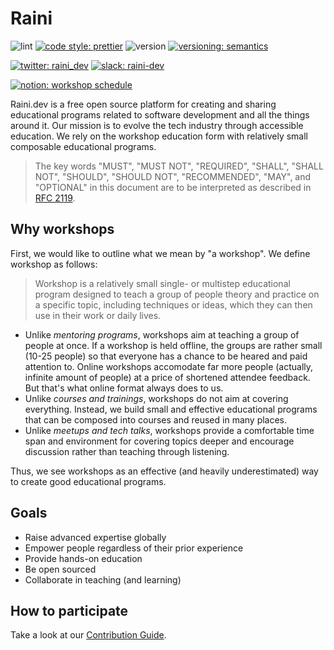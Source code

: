 # Raini

![lint](https://github.com/raini-dev/raini/workflows/lint/badge.svg)
[![code style: prettier](https://img.shields.io/badge/code_style-prettier-ff69b4.svg)](https://github.com/prettier/prettier)
![version](https://img.shields.io/github/v/tag/raini-dev/raini?color=912e5c&label=version&logo=github)
[![versioning: semantics](https://img.shields.io/badge/versioning-@priestine/semantics-912e5c.svg)](https://github.com/priestine/semantics)

[![twitter: raini_dev](https://img.shields.io/twitter/follow/raini_dev?color=blue&label=raini_dev&logo=twitter&logoColor=white&style=flat)](https://twitter.com/raini_dev)
[![slack: raini-dev](https://img.shields.io/badge/slack-raini--dev-7C2852?logo=slack)](https://raini-dev.slack.com)

[![notion: workshop schedule](https://img.shields.io/badge/raini.dev-workshops%20schedule-blue)](https://www.notion.so/raini/7c40f420d87b4e2bbb043b00d3807b09?v=55912bedce61427a8c63ccf0509f7655)

Raini.dev is a free open source platform for creating and sharing educational programs related to software development and all the things around it. Our mission is to evolve the tech industry through accessible education. We rely on the workshop education form with relatively small composable educational programs.

> The key words "MUST", "MUST NOT", "REQUIRED", "SHALL", "SHALL NOT", "SHOULD", "SHOULD NOT", "RECOMMENDED", "MAY", and "OPTIONAL" in this document are to be interpreted as described in [RFC 2119](https://tools.ietf.org/html/rfc2119).

## Why workshops

First, we would like to outline what we mean by "a workshop". We define workshop as follows:

> Workshop is a relatively small single- or multistep educational program designed to teach a group of people theory and practice on a specific topic, including techniques or ideas, which they can then use in their work or daily lives.

- Unlike _mentoring programs_, workshops aim at teaching a group of people at once. If a workshop is held offline, the groups are rather small (10-25 people) so that everyone has a chance to be heared and paid attention to. Online workshops accomodate far more people (actually, infinite amount of people) at a price of shortened attendee feedback. But that's what online format always does to us.
- Unlike _courses and trainings_, workshops do not aim at covering everything. Instead, we build small and effective educational programs that can be composed into courses and reused in many places.
- Unlike _meetups and tech talks_, workshops provide a comfortable time span and environment for covering topics deeper and encourage discussion rather than teaching through listening.

Thus, we see workshops as an effective (and heavily underestimated) way to create good educational programs.

## Goals

- Raise advanced expertise globally
- Empower people regardless of their prior experience
- Provide hands-on education
- Be open sourced
- Collaborate in teaching (and learning)

## How to participate

Take a look at our [Contribution Guide](https://github.com/priestine/not-node-school/blob/master/.github/CONTRIBUTING.md).
